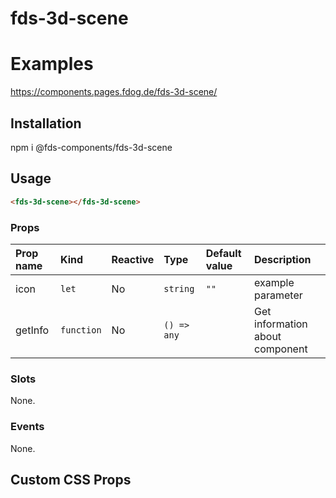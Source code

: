 # fds-3d-scene

# Examples

https://components.pages.fdog.de/fds-3d-scene/

## Installation
npm i @fds-components/fds-3d-scene

## Usage 
``` html
<fds-3d-scene></fds-3d-scene>
```

[//]: # "Autogeneratedstart"
### Props

| Prop name | Kind | Reactive | Type | Default value | Description |
| :--- | :--- | :--- | :--- | :--- | :--- |
| icon | <code>let</code> | No | <code>string</code> | <code>""</code> | example parameter |
| getInfo | <code>function</code> | No | <code>() => any</code> | <code></code> | Get information about component |
### Slots

None.

### Events

None.


[//]: # "Autogeneratedstop"

## Custom CSS Props

 

 
